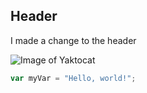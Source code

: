 ## Header
I made a change to the header

![Image of Yaktocat](https://octodex.github.com/images/yaktocat.png)

``` javascript
var myVar = "Hello, world!";
```
